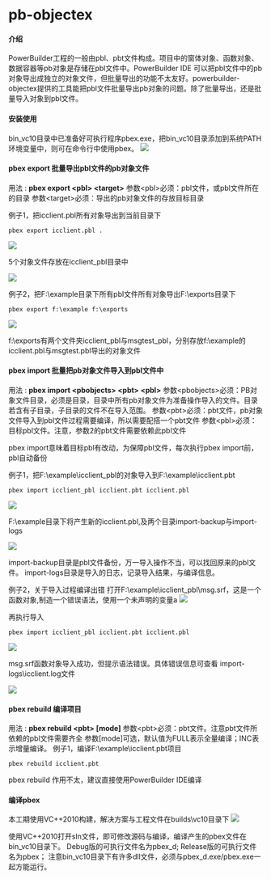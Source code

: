 # pb-objectex

#### 介绍
PowerBuilder工程的一般由pbl、pbt文件构成。项目中的窗体对象、函数对象、数据容器等pb对象是存储在pbl文件中。PowerBuilder IDE 可以把pbl文件中的pb对象导出成独立的对象文件，但批量导出的功能不太友好。powerbuilder-objectex提供的工具能把pbl文件批量导出pb对象的问题。除了批量导出，还是批量导入对象到pbl文件。

#### 安装使用
bin_vc10目录中已准备好可执行程序pbex.exe，把bin_vc10目录添加到系统PATH环境变量中，则可在命令行中使用pbex。
![](https://gitee.com/jianguankun/pb-objectex/raw/master/images/1-1.png)


#### pbex export 批量导出pbl文件的pb对象文件
用法 : **pbex export \<pbl\> \<target>**
参数\<pbl\>必须：pbl文件，或pbl文件所在的目录
参数\<target\>必须：导出的pb对象文件的存放目标目录

例子1，把icclient.pbl所有对象导出到当前目录下
```
pbex export icclient.pbl .
```
![](https://gitee.com/jianguankun/pb-objectex/raw/master/images/1-2.png)

5个对象文件存放在icclient_pbl目录中

![](https://gitee.com/jianguankun/pb-objectex/raw/master/images/1-3.png)

例子2，把F:\example目录下所有pbl文件所有对象导出F:\exports目录下
```
pbex export f:\example f:\exports
```
![](https://gitee.com/jianguankun/pb-objectex/raw/master/images/1-4.png)

f:\exports有两个文件夹icclient_pbl与msgtest_pbl，分别存放f:\example的icclient.pbl与msgtest.pbl导出的对象文件

#### pbex import 批量把pb对象文件导入到pbl文件中
用法 : **pbex import \<pbobjects\> \<pbt> \<pbl\>**
参数\<pbobjects\>必须：PB对象文件目录，必须是目录，目录中所有pb对象文件为准备操作导入的文件。目录若含有子目录，子目录的文件不在导入范围。
参数\<pbt\>必须：pbt文件，pb对象文件导入到pbl文件过程需要编译，所以需要配搭一个pbt文件
参数\<pbl\>必须：目标pbl文件。注意，参数2的pbt文件需要依赖此pbl文件

pbex import意味着目标pbl有改动，为保障pbl文件，每次执行pbex import前，pbl自动备份

例子1，把F:\example\icclient_pbl的对象导入到F:\example\icclient.pbt
```
pbex import icclient_pbl icclient.pbt icclient.pbl
```
![](https://gitee.com/jianguankun/pb-objectex/raw/master/images/1-5.png)

F:\example目录下将产生新的icclient.pbl,及两个目录import-backup与import-logs

![](https://gitee.com/jianguankun/pb-objectex/raw/master/images/1-6.png)

import-backup目录是pbl文件备份，万一导入操作不当，可以找回原来的pbl文件。
import-logs目录是导入的日志，记录导入结果，与编译信息。

例子2，关于导入过程编译出错
打开F:\example\icclient_pbl\msg.srf，这是一个函数对象,制造一个错误语法，使用一个未声明的变量a
![](https://gitee.com/jianguankun/pb-objectex/raw/master/images/1-7.png)

再执行导入
```
pbex import icclient_pbl icclient.pbt icclient.pbl
```
![](https://gitee.com/jianguankun/pb-objectex/raw/master/images/1-8.png)

msg.srf函数对象导入成功，但提示语法错误。具体错误信息可查看
import-logs\icclient.log文件

![](https://gitee.com/jianguankun/pb-objectex/raw/master/images/1-9.png)

#### pbex rebuild 编译项目
用法 : **pbex rebuild \<pbt\> [mode]**
参数\<pbt\>必须：pbt文件。注意pbt文件所依赖的pbl文件需要齐全
参数[mode]可选，默认值为FULL表示全量编译；INC表示增量编译。
例子1，编译F:\example\icclient.pbt项目
```
pbex rebuild icclient.pbt
```
pbex rebuild 作用不太，建议直接使用PowerBuilder IDE编译

#### 编译pbex
本工期使用VC++2010构建，解决方案与工程文件在builds\vc10目录下
![](https://gitee.com/jianguankun/pb-objectex/raw/master/images/1-10.png)

使用VC++2010打开sln文件，即可修改源码与编译，编译产生的pbex文件在bin_vc10目录下。
Debug版的可执行文件名为pbex_d; Release版的可执行文件名为pbex；
注意bin_vc10目录下有许多dll文件，必须与pbex_d.exe/pbex.exe一起方能运行。